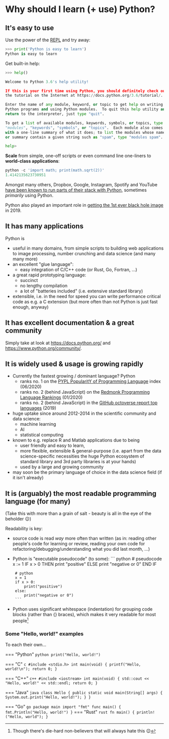 # Why should I learn (+ use) Python?

## It's easy to use

Use the power of the [REPL](https://en.wikipedia.org/wiki/Read%E2%80%93eval%E2%80%93print_loop) and try away:

``` python
>>> print('Python is easy to learn')
Python is easy to learn
```

Get built-in help:

``` python
>>> help()

Welcome to Python 3.6's help utility!

If this is your first time using Python, you should definitely check out
the tutorial on the Internet at https://docs.python.org/3.6/tutorial/.

Enter the name of any module, keyword, or topic to get help on writing
Python programs and using Python modules.  To quit this help utility and
return to the interpreter, just type "quit".

To get a list of available modules, keywords, symbols, or topics, type
"modules", "keywords", "symbols", or "topics".  Each module also comes
with a one-line summary of what it does; to list the modules whose name
or summary contain a given string such as "spam", type "modules spam".

help> 
```

**Scale** from simple, one-off scripts or even command line one-liners to
**world-class applications**:

``` python
python -c 'import math; print(math.sqrt(2))'
1.4142135623730951
```

Amongst many others, Dropbox, Google, Instagram, Spotify and YouTube [have been
known to run parts of their stack with Python](https://codeinstitute.net/blog/7-popular-software-programs-written-in-python/),
sometimes *primarily* using Python.

Python also played an important role in [getting the 1st ever black hole
image](https://www.blog.pythonlibrary.org/2019/04/11/python-used-to-take-photo-of-black-hole/)
in 2019.

## It has many applications
Python is

- useful in many domains, from simple scripts to building web applications to
  image processing, number crunching and data science (and many many more)
- an excellent "glue language":
  - easy integration of C/C++ code (or Rust, Go, Fortran, ...)
- a great rapid prototyping language:
  - succinct
  - no lengthy compilation
  - a lot of "batteries included" (i.e. extensive standard library)
- extensible, i.e. in the need for speed you can write performance critical
  code as e.g. a C extension (but more often than not Python is just fast 
  enough, anyway)
  
 
## It has excellent documentation & a great community

Simply take at look at https://docs.python.org/ and
https://www.python.org/community/.


## It is widely used & usage is growing rapidly

- Currently the fastest growing / dominant language? Python
    - ranks no. 1 on the [PYPL PopularitY of Programming Language](http://pypl.github.io/PYPL.html) index (06/2020)
    - ranks no. 2 (behind JavaScript) on the [Redmonk Programming Language Rankings](https://redmonk.com/sogrady/2020/02/28/language-rankings-1-20/?utm_source=rss&utm_medium=rss&utm_campaign=language-rankings-1-20) (01/2020)
    - ranks no. 2 (behind JavaScript) in the [GitHub octoverse report top languages](https://octoverse.github.com/#top-languages) (2019)
- huge uptake since around 2012-2014 in the scientific community and data
  science:
    - machine learning
    - AI
    - statistical computing
- known to e.g. replace R and Matlab applications due to being
    - user friendly and easy to learn,
    - more flexible, extensible & general-purpose (i.e. apart from the data
      science-specific necessities the huge Python ecosystem of standard
      library and 3rd party libraries is at your hands)
    - used by a large and growing community
- may soon be the primary language of choice in the data science field (if it
  isn't already)


## It is (arguably) the most readable programming language (for many)
(Take this with more than a grain of salt - beauty is all in the eye of the
beholder :wink:)

Readability is key:

 - source code is read *way* more often than written (as in: reading other
   people's code for learning or review, reading your own code for 
   refactoring/debugging/understanding what you did last month, ...)
 - Python is "executable pseudocode" (to some):
        ``` python
        # pseudocode
        x := 1
        IF x > 0 THEN
            print "positive" 
        ELSE
            print "negative or 0" 
        END IF


        # python
        x = 1
        if x > 0:
            print("positive")
        else:
            print("negative or 0")
        ```
 - Python uses significant whitespace (indentation) for grouping code blocks
   (rather than {} braces), which makes it very readable for most 
   people[^python-whitespace]

[^python-whitespace]: Though there's die-hard non-believers that will always hate this :wink:


### Some "Hello, world!" examples

To each their own...

=== "Python"
    ``` python
    print("Hello, world!")
    ```

=== "C"
    ``` c
    #include <stdio.h>
    int main(void)
    {
        printf("Hello, world!\n");
        return 0;
    }
    ```

=== "C++"
    ``` c++
    #include <iostream>
    int main(void)
    {
        std::cout << "Hello, world!" << std::endl;
        return 0;
    }
    ```

=== "Java"
    ``` java
    class Hello {
        public static void main(String[] args) {
            System.out.print("Hello, world!");
        }
    }
    ```

=== "Go"
    ``` go
    package main
    import "fmt"
    func main() {
        fmt.Println("Hello, world!")
    }
    ```
=== "Rust"
    ``` rust
    fn main() {
      println!("Hello, world");
    }
    ```
